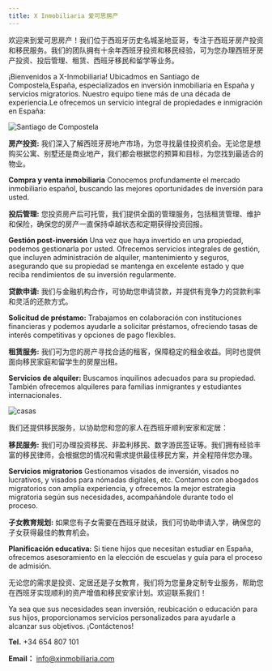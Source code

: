 ```yaml
---
title: X Inmobiliaria 爱可思房产
---
```


欢迎来到爱可思房产！我们位于西班牙历史名城圣地亚哥，专注于西班牙房产投资和移民服务。我们的团队拥有十余年西班牙投资和移民经验，可为您办理西班牙房产投资、投后管理、租赁、西班牙移民和留学等业务。

¡Bienvenidos a X-Inmobiliaria! Ubicadmos en Santiago de Compostela,España, especializados en inversión inmobiliaria en España y servicios migratorios. Nuestro equipo tiene más de una década de experiencia.Le ofrecemos un servicio integral de propiedades e inmigración en España:

![Santiago de Compostela](https://github.com/allspanish/X-Inmobiliaria/raw/团队介绍/IMG_9735.jpg)

**房产投资:** 我们深入了解西班牙房地产市场，为您寻找最佳投资机会。无论您是想购买公寓、别墅还是商业地产，我们都会根据您的预算和目标，为您找到最适合的物业。

**Compra y venta inmobiliaria** Conocemos profundamente el mercado inmobiliario español, buscando las mejores oportunidades de inversión para usted. 

**投后管理:** 您投资房产后可托管，我们提供全面的管理服务，包括租赁管理、维护和保险，确保您的房产一直保持卓越状态和定期获得投资回报。

**Gestión post-inversión** Una vez que haya invertido en una propiedad, podemos gestionarla por usted. Ofrecemos servicios integrales de gestión, que incluyen administración de alquiler, mantenimiento y seguros, asegurando que su propiedad se mantenga en excelente estado y que reciba rendimientos de su inversión regularmente.

**贷款申请:** 我们与金融机构合作，可协助您申请贷款，并提供有竞争力的贷款利率和灵活的还款方式。

**Solicitud de préstamo:** Trabajamos en colaboración con instituciones financieras y podemos ayudarle a solicitar préstamos, ofreciendo tasas de interés competitivas y opciones de pago flexibles.

**租赁服务:** 我们可为您的房产寻找合适的租客，保障稳定的租金收益。同时也提供面向移民家庭和留学生的房屋出租。

**Servicios de alquiler:** Buscamos inquilinos adecuados para su propiedad. También ofrecemos alquileres para familias inmigrantes y estudiantes internacionales.

![casas](https://github.com/allspanish/X-Inmobiliaria/raw/main/images/tom-rumble-7lvzopTxjOU-unsplash.jpg)

我们还提供移民服务，以协助您和您的家人在西班牙顺利安家和定居：

**移民服务:** 我们可办理投资移民、非盈利移民、数字游民签证等。我们拥有经验丰富的移民律师，会根据您的情况和需求提供最佳移民方案，并全程陪伴您办理。

**Servicios migratorios** Gestionamos visados de inversión, visados no lucrativos, y visados para nómadas digitales, etc. Contamos con abogados migratorios con amplia experiencia, y ofrecemos la mejor estrategia migratoria según sus necesidades, acompañándole durante todo el proceso.

**子女教育规划:** 如果您有子女需要在西班牙就读，我们可协助申请入学，确保您的子女获得最佳的教育机会。

**Planificación educativa:** Si tiene hijos que necesitan estudiar en España, ofrecemos asesoramiento en la elección de escuelas y guía para el proceso de admisión.

无论您的需求是投资、定居还是子女教育，我们将为您量身定制专业服务，帮助您在西班牙实现顺利的资产增值和移民安家计划。欢迎联系我们！

Ya sea que sus necesidades sean inversión, reubicación o educación para sus hijos, proporcionamos servicios personalizados para ayudarle a alcanzar sus objetivos. ¡Contáctenos!

**Tel.** +34 654 807 101

**Email：** info@xinmobiliaria.com

